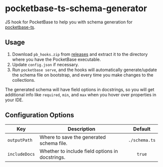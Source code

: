 # pocketbase-ts-schema-generator

JS hook for PocketBase to help you with schema generation for [pocketbase-ts](https://github.com/satohshi/pocketbase-ts).

## Usage

1. Download `pb_hooks.zip` from [releases](https://github.com/satohshi/pocketbase-ts-schema-generator/releases) and extract it to the directory where you have the PocketBase executable.
2. Update `config.json` if necessary.
3. Run `pocketbase serve`, and the hooks will automatically generate/update the schema file on bootstrap, and every time you make changes to the collections.

The generated schema will have field options in docstrings, so you will get additional info like `required`, `min`, and `max` when you hover over properties in your IDE.

## Configuration Options

| Key           | Description                                     |    Default    |
| ------------- | ----------------------------------------------- | :-----------: |
| `outputPath`  | Where to save the generated schema file.        | `./schema.ts` |
| `includeDocs` | Whether to include field options in docstrings. |    `true`     |

